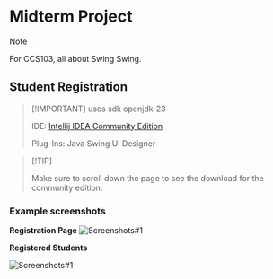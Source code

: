 # Midterm Project
> [!NOTE]
> For CCS103, all about Swing Swing.
## Student Registration
>  [!IMPORTANT]
> uses sdk openjdk-23
> 
> IDE: [Intellij IDEA Community Edition](https://www.jetbrains.com/idea/download/?section=windows)
>
> Plug-Ins: Java Swing UI Designer

>  [!TIP]
> 
> Make sure to scroll down the page to see the download for the community edition.
### Example screenshots
>
**Registration Page**
![Screenshots#1](https://64.media.tumblr.com/d7525a257f3a0dfca1d39826cdee98c4/84f222ae6a69b694-9d/s2048x3072/e3b05264ebbcd76ec566699f3d59cc899f30b71b.pnj)
>
**Registered Students**

![Screenshots#1](https://64.media.tumblr.com/695e50dedd8f410afdd98520668b08a0/9ae5f0379d56e46b-ce/s640x960/7478d1efa563b3bfe77d2a53be9f4a0ac604fd59.pnj)
